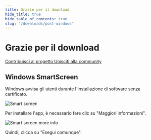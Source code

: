 ```yaml
---
title: Grazie per il download
hide_title: true
hide_table_of_contents: true
slug: "/downloads/post-windows"
---
```


<div className="text-center margin-top--xl">

# Grazie per il download

<div className="row margin-bottom--lg padding--sm flex-center">
<a className="button button--outline button--warning button--lg margin--sm" href="/contributing">
  Contribuisci al progetto
</a>
<a className="button button--outline button--info button--lg margin--sm" href="https://linwood.dev/matrix">
  Unisciti alla community
</a>

</div>

## Windows SmartScreen


Windows avvisa gli utenti durante l'installazione di software senza certificato.

![Smart screen](/img/smart-screen.png)

Per installare l'app, è necessario fare clic su "Maggiori informazioni".

![Smart screen more info](/img/smart-screen-more-info.png)

Quindi, clicca su "Esegui comunque".

</div>
